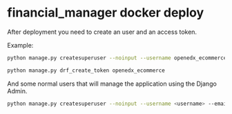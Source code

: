# financial_manager docker deploy

After deployment you need to create an user and an access token.

Example:
```bash
python manage.py createsuperuser --noinput --username openedx_ecommerce --email alertas@nau.edu.pt

python manage.py drf_create_token openedx_ecommerce
```

And some normal users that will manage the application using the Django Admin.
```bash
python manage.py createsuperuser --noinput --username <username> --email <email@fccn.pt>
```
